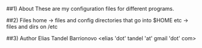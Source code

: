 ##1) About
These are my configuration files for different programs.

##2) Files
home -> files and config directories that go into $HOME
etc  -> files and dirs on /etc

##3) Author
Elias Tandel Barrionovo \<elias 'dot' tandel 'at' gmail 'dot' com\>
